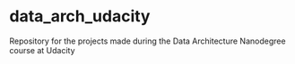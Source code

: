 # data_arch_udacity
Repository for the projects made during the Data Architecture Nanodegree course at Udacity 
